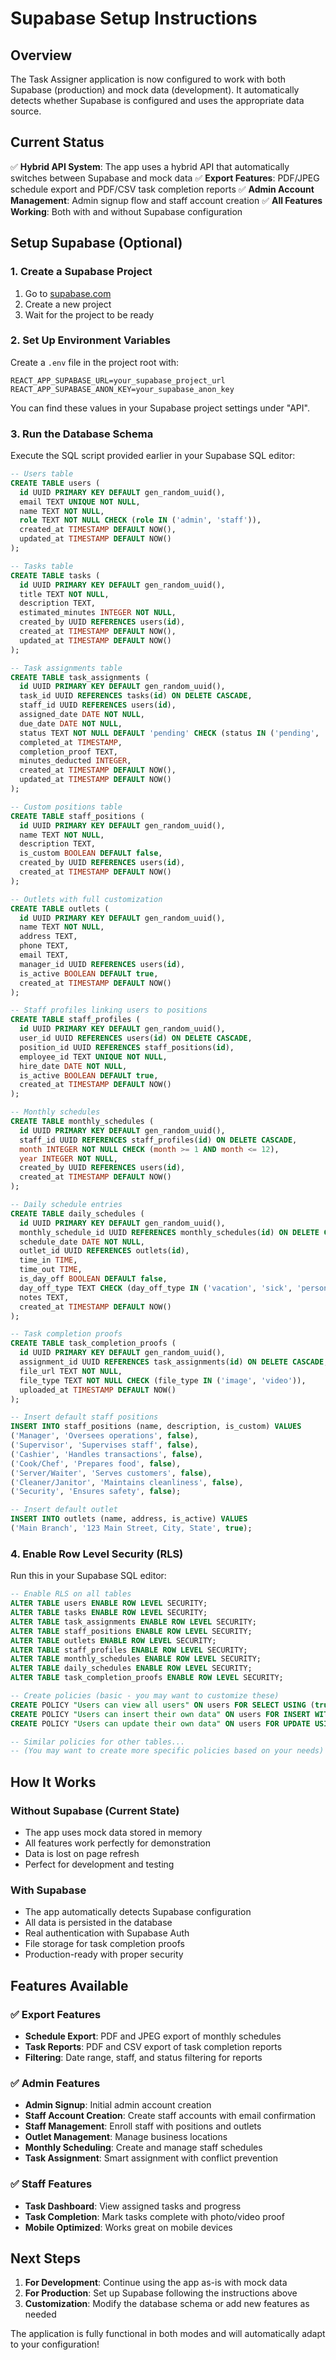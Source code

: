 # Supabase Setup Instructions

## Overview
The Task Assigner application is now configured to work with both Supabase (production) and mock data (development). It automatically detects whether Supabase is configured and uses the appropriate data source.

## Current Status
✅ **Hybrid API System**: The app uses a hybrid API that automatically switches between Supabase and mock data
✅ **Export Features**: PDF/JPEG schedule export and PDF/CSV task completion reports
✅ **Admin Account Management**: Admin signup flow and staff account creation
✅ **All Features Working**: Both with and without Supabase configuration

## Setup Supabase (Optional)

### 1. Create a Supabase Project
1. Go to [supabase.com](https://supabase.com)
2. Create a new project
3. Wait for the project to be ready

### 2. Set Up Environment Variables
Create a `.env` file in the project root with:

```env
REACT_APP_SUPABASE_URL=your_supabase_project_url
REACT_APP_SUPABASE_ANON_KEY=your_supabase_anon_key
```

You can find these values in your Supabase project settings under "API".

### 3. Run the Database Schema
Execute the SQL script provided earlier in your Supabase SQL editor:

```sql
-- Users table
CREATE TABLE users (
  id UUID PRIMARY KEY DEFAULT gen_random_uuid(),
  email TEXT UNIQUE NOT NULL,
  name TEXT NOT NULL,
  role TEXT NOT NULL CHECK (role IN ('admin', 'staff')),
  created_at TIMESTAMP DEFAULT NOW(),
  updated_at TIMESTAMP DEFAULT NOW()
);

-- Tasks table
CREATE TABLE tasks (
  id UUID PRIMARY KEY DEFAULT gen_random_uuid(),
  title TEXT NOT NULL,
  description TEXT,
  estimated_minutes INTEGER NOT NULL,
  created_by UUID REFERENCES users(id),
  created_at TIMESTAMP DEFAULT NOW(),
  updated_at TIMESTAMP DEFAULT NOW()
);

-- Task assignments table
CREATE TABLE task_assignments (
  id UUID PRIMARY KEY DEFAULT gen_random_uuid(),
  task_id UUID REFERENCES tasks(id) ON DELETE CASCADE,
  staff_id UUID REFERENCES users(id),
  assigned_date DATE NOT NULL,
  due_date DATE NOT NULL,
  status TEXT NOT NULL DEFAULT 'pending' CHECK (status IN ('pending', 'completed', 'overdue')),
  completed_at TIMESTAMP,
  completion_proof TEXT,
  minutes_deducted INTEGER,
  created_at TIMESTAMP DEFAULT NOW(),
  updated_at TIMESTAMP DEFAULT NOW()
);

-- Custom positions table
CREATE TABLE staff_positions (
  id UUID PRIMARY KEY DEFAULT gen_random_uuid(),
  name TEXT NOT NULL,
  description TEXT,
  is_custom BOOLEAN DEFAULT false,
  created_by UUID REFERENCES users(id),
  created_at TIMESTAMP DEFAULT NOW()
);

-- Outlets with full customization
CREATE TABLE outlets (
  id UUID PRIMARY KEY DEFAULT gen_random_uuid(),
  name TEXT NOT NULL,
  address TEXT,
  phone TEXT,
  email TEXT,
  manager_id UUID REFERENCES users(id),
  is_active BOOLEAN DEFAULT true,
  created_at TIMESTAMP DEFAULT NOW()
);

-- Staff profiles linking users to positions
CREATE TABLE staff_profiles (
  id UUID PRIMARY KEY DEFAULT gen_random_uuid(),
  user_id UUID REFERENCES users(id) ON DELETE CASCADE,
  position_id UUID REFERENCES staff_positions(id),
  employee_id TEXT UNIQUE NOT NULL,
  hire_date DATE NOT NULL,
  is_active BOOLEAN DEFAULT true,
  created_at TIMESTAMP DEFAULT NOW()
);

-- Monthly schedules
CREATE TABLE monthly_schedules (
  id UUID PRIMARY KEY DEFAULT gen_random_uuid(),
  staff_id UUID REFERENCES staff_profiles(id) ON DELETE CASCADE,
  month INTEGER NOT NULL CHECK (month >= 1 AND month <= 12),
  year INTEGER NOT NULL,
  created_by UUID REFERENCES users(id),
  created_at TIMESTAMP DEFAULT NOW()
);

-- Daily schedule entries
CREATE TABLE daily_schedules (
  id UUID PRIMARY KEY DEFAULT gen_random_uuid(),
  monthly_schedule_id UUID REFERENCES monthly_schedules(id) ON DELETE CASCADE,
  schedule_date DATE NOT NULL,
  outlet_id UUID REFERENCES outlets(id),
  time_in TIME,
  time_out TIME,
  is_day_off BOOLEAN DEFAULT false,
  day_off_type TEXT CHECK (day_off_type IN ('vacation', 'sick', 'personal', 'other')),
  notes TEXT,
  created_at TIMESTAMP DEFAULT NOW()
);

-- Task completion proofs
CREATE TABLE task_completion_proofs (
  id UUID PRIMARY KEY DEFAULT gen_random_uuid(),
  assignment_id UUID REFERENCES task_assignments(id) ON DELETE CASCADE,
  file_url TEXT NOT NULL,
  file_type TEXT NOT NULL CHECK (file_type IN ('image', 'video')),
  uploaded_at TIMESTAMP DEFAULT NOW()
);

-- Insert default staff positions
INSERT INTO staff_positions (name, description, is_custom) VALUES
('Manager', 'Oversees operations', false),
('Supervisor', 'Supervises staff', false),
('Cashier', 'Handles transactions', false),
('Cook/Chef', 'Prepares food', false),
('Server/Waiter', 'Serves customers', false),
('Cleaner/Janitor', 'Maintains cleanliness', false),
('Security', 'Ensures safety', false);

-- Insert default outlet
INSERT INTO outlets (name, address, is_active) VALUES
('Main Branch', '123 Main Street, City, State', true);
```

### 4. Enable Row Level Security (RLS)
Run this in your Supabase SQL editor:

```sql
-- Enable RLS on all tables
ALTER TABLE users ENABLE ROW LEVEL SECURITY;
ALTER TABLE tasks ENABLE ROW LEVEL SECURITY;
ALTER TABLE task_assignments ENABLE ROW LEVEL SECURITY;
ALTER TABLE staff_positions ENABLE ROW LEVEL SECURITY;
ALTER TABLE outlets ENABLE ROW LEVEL SECURITY;
ALTER TABLE staff_profiles ENABLE ROW LEVEL SECURITY;
ALTER TABLE monthly_schedules ENABLE ROW LEVEL SECURITY;
ALTER TABLE daily_schedules ENABLE ROW LEVEL SECURITY;
ALTER TABLE task_completion_proofs ENABLE ROW LEVEL SECURITY;

-- Create policies (basic - you may want to customize these)
CREATE POLICY "Users can view all users" ON users FOR SELECT USING (true);
CREATE POLICY "Users can insert their own data" ON users FOR INSERT WITH CHECK (auth.uid() = id);
CREATE POLICY "Users can update their own data" ON users FOR UPDATE USING (auth.uid() = id);

-- Similar policies for other tables...
-- (You may want to create more specific policies based on your needs)
```

## How It Works

### Without Supabase (Current State)
- The app uses mock data stored in memory
- All features work perfectly for demonstration
- Data is lost on page refresh
- Perfect for development and testing

### With Supabase
- The app automatically detects Supabase configuration
- All data is persisted in the database
- Real authentication with Supabase Auth
- File storage for task completion proofs
- Production-ready with proper security

## Features Available

### ✅ Export Features
- **Schedule Export**: PDF and JPEG export of monthly schedules
- **Task Reports**: PDF and CSV export of task completion reports
- **Filtering**: Date range, staff, and status filtering for reports

### ✅ Admin Features
- **Admin Signup**: Initial admin account creation
- **Staff Account Creation**: Create staff accounts with email confirmation
- **Staff Management**: Enroll staff with positions and outlets
- **Outlet Management**: Manage business locations
- **Monthly Scheduling**: Create and manage staff schedules
- **Task Assignment**: Smart assignment with conflict prevention

### ✅ Staff Features
- **Task Dashboard**: View assigned tasks and progress
- **Task Completion**: Mark tasks complete with photo/video proof
- **Mobile Optimized**: Works great on mobile devices

## Next Steps

1. **For Development**: Continue using the app as-is with mock data
2. **For Production**: Set up Supabase following the instructions above
3. **Customization**: Modify the database schema or add new features as needed

The application is fully functional in both modes and will automatically adapt to your configuration!
